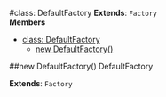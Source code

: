 <a name="DefaultFactory"></a>
#class: DefaultFactory
**Extends**: `Factory`  
**Members**

* [class: DefaultFactory](#DefaultFactory)
  * [new DefaultFactory()](#new_DefaultFactory)

<a name="new_DefaultFactory"></a>
##new DefaultFactory()
DefaultFactory

**Extends**: `Factory`  
